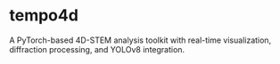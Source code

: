 
# tempo4d

A PyTorch-based 4D-STEM analysis toolkit with real-time visualization, diffraction processing, and YOLOv8 integration.
